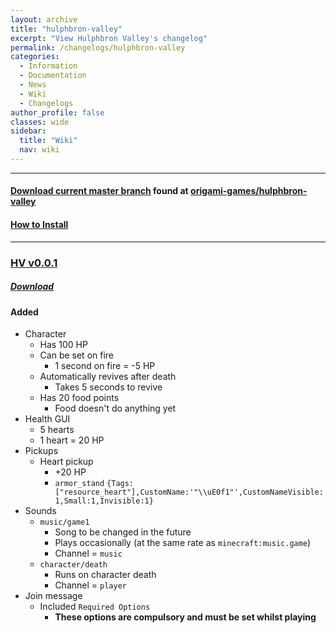 ```yaml
---
layout: archive
title: "hulphbron-valley"
excerpt: "View Hulphbron Valley's changelog"
permalink: /changelogs/hulphbron-valley
categories:
  - Information
  - Documentation
  - News
  - Wiki
  - Changelogs
author_profile: false
classes: wide
sidebar:
  title: "Wiki"
  nav: wiki
---
```


-----

#### [Download current master branch](https://github.com/origami-games/hulphbron-valley/archive/master.zip) found at [origami-games/hulphbron-valley](https://github.com/origami-games/hulphbron-valley)  
#### [How to Install](https://origami-games.github.io/installation-guide#hulphbron-valley)

-----

### [HV v0.0.1](https://github.com/origami-games/hulphbron-valley/tree/v0.0.1)
##### [Download](https://github.com/origami-games/hulphbron-valley/archive/v0.0.1.zip)
#### Added
- Character
  - Has 100 HP
  - Can be set on fire
    - 1 second on fire = -5 HP
  - Automatically revives after death
    - Takes 5 seconds to revive
  - Has 20 food points
    - Food doesn't do anything yet
- Health GUI
  - 5 hearts
  - 1 heart = 20 HP
- Pickups
  - Heart pickup
    - +20 HP
    - `armor_stand` `{Tags:["resource_heart"],CustomName:'"\\uE0f1"',CustomNameVisible:1,Small:1,Invisible:1}`
- Sounds
  - `music/game1`
    - Song to be changed in the future
    - Plays occasionally (at the same rate as `minecraft:music.game`)
    - Channel = `music`
  - `character/death`
    - Runs on character death
    - Channel = `player`
- Join message
  - Included `Required Options`
    - **These options are compulsory and must be set whilst playing**
